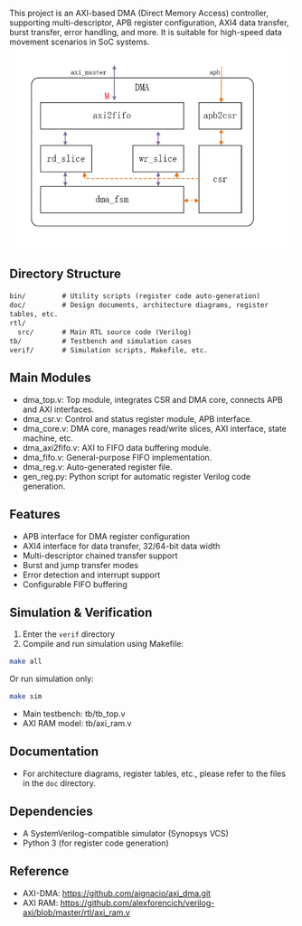 This project is an AXI-based DMA (Direct Memory Access) controller, supporting multi-descriptor, APB register configuration, AXI4 data transfer, burst transfer, error handling, and more. It is suitable for high-speed data movement scenarios in SoC systems.
![Architecture](./doc/image.png)

## Directory Structure

```
bin/         # Utility scripts (register code auto-generation)
doc/         # Design documents, architecture diagrams, register tables, etc.
rtl/
  src/       # Main RTL source code (Verilog)
tb/          # Testbench and simulation cases
verif/       # Simulation scripts, Makefile, etc.
```

## Main Modules

- dma_top.v: Top module, integrates CSR and DMA core, connects APB and AXI interfaces.
- dma_csr.v: Control and status register module, APB interface.
- dma_core.v: DMA core, manages read/write slices, AXI interface, state machine, etc.
- dma_axi2fifo.v: AXI to FIFO data buffering module.
- dma_fifo.v: General-purpose FIFO implementation.
- dma_reg.v: Auto-generated register file.
- gen_reg.py: Python script for automatic register Verilog code generation.

## Features

- APB interface for DMA register configuration
- AXI4 interface for data transfer, 32/64-bit data width
- Multi-descriptor chained transfer support
- Burst and jump transfer modes
- Error detection and interrupt support
- Configurable FIFO buffering

## Simulation & Verification

1. Enter the `verif` directory
2. Compile and run simulation using Makefile:

```sh
make all
```

Or run simulation only:

```sh
make sim
```

- Main testbench: tb/tb_top.v
- AXI RAM model: tb/axi_ram.v

## Documentation

- For architecture diagrams, register tables, etc., please refer to the files in the `doc` directory.

## Dependencies

- A SystemVerilog-compatible simulator (Synopsys VCS)
- Python 3 (for register code generation)
  
## Reference
- AXI-DMA: https://github.com/aignacio/axi_dma.git
- AXI RAM: https://github.com/alexforencich/verilog-axi/blob/master/rtl/axi_ram.v
